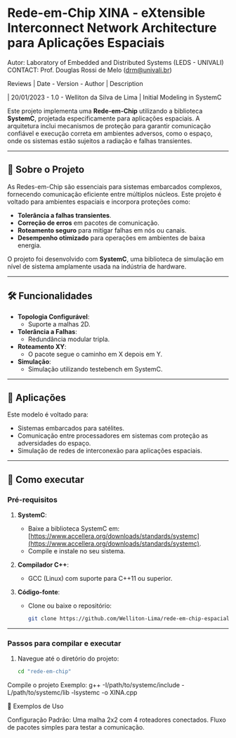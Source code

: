 # Rede-em-Chip XINA - eXtensible Interconnect Network Architecture para Aplicações Espaciais

Autor: Laboratory of Embedded and Distributed Systems (LEDS - UNIVALI) CONTACT: Prof. Douglas Rossi de Melo (drm@univali.br)

Reviews 
  | Date - Version - Author | Description
  
  | 20/01/2023 - 1.0 - Welliton da Silva de Lima | Initial Modeling in SystemC

Este projeto implementa uma **Rede-em-Chip** utilizando a biblioteca **SystemC**, projetada especificamente para aplicações espaciais. A arquitetura inclui mecanismos de proteção para 
garantir comunicação confiável e execução correta em ambientes adversos, como o espaço, onde os sistemas estão sujeitos a radiação e falhas transientes.

---

## 🚀 Sobre o Projeto

As Redes-em-Chip são essenciais para sistemas embarcados complexos, fornecendo comunicação eficiente entre múltiplos núcleos. Este projeto é voltado para ambientes 
espaciais e incorpora proteções como:

- **Tolerância a falhas transientes**.
- **Correção de erros** em pacotes de comunicação.
- **Roteamento seguro** para mitigar falhas em nós ou canais.
- **Desempenho otimizado** para operações em ambientes de baixa energia.

O projeto foi desenvolvido com **SystemC**, uma biblioteca de simulação em nível de sistema amplamente usada na indústria de hardware.

---

## 🛠️ Funcionalidades

- **Topologia Configurável**:
  - Suporte a malhas 2D.
- **Tolerância a Falhas**:
  - Redundância modular tripla.
- **Roteamento XY**:
  - O pacote segue o caminho em X depois em Y.
- **Simulação**:
  - Simulação utilizando testebench em SystemC.

---

## 🌌 Aplicações

Este modelo é voltado para:

- Sistemas embarcados para satélites.
- Comunicação entre processadores em sistemas com proteção as adversidades do espaço.
- Simulação de redes de interconexão para aplicações espaciais.

---

## 🚀 Como executar

### Pré-requisitos

1. **SystemC**:
   - Baixe a biblioteca SystemC em: [https://www.accellera.org/downloads/standards/systemc](https://www.accellera.org/downloads/standards/systemc).
   - Compile e instale no seu sistema.

2. **Compilador C++**:
   - GCC (Linux) com suporte para C++11 ou superior.

3. **Código-fonte**:
   - Clone ou baixe o repositório:
     ```bash
     git clone https://github.com/Welliton-Lima/rede-em-chip-espacial.git
     ```

---

### Passos para compilar e executar

1. Navegue até o diretório do projeto:
   ```bash
   cd "rede-em-chip"
   
Compile o projeto
Exemplo:
  g++ -I/path/to/systemc/include -L/path/to/systemc/lib -lsystemc -o XINA.cpp

📜 Exemplos de Uso

  Configuração Padrão:
        Uma malha 2x2 com 4 roteadores conectados.
        Fluxo de pacotes simples para testar a comunicação.
